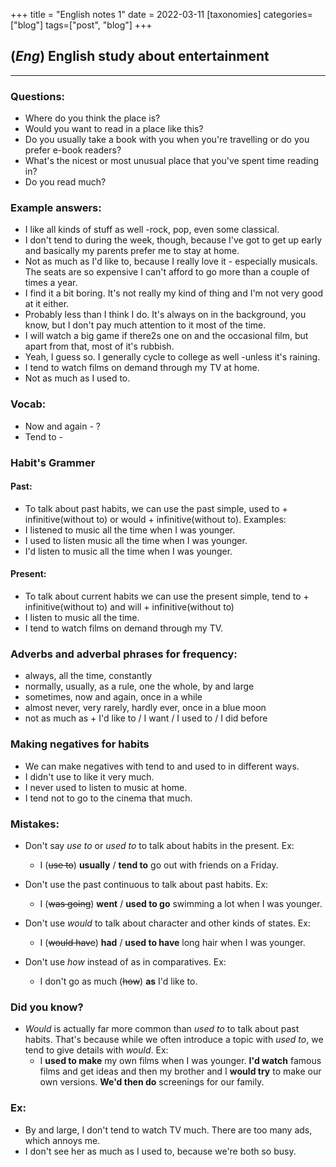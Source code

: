 +++
title = "English notes 1"
date = 2022-03-11
[taxonomies]
categories=["blog"]
tags=["post", "blog"]
+++

## (*Eng*) English study about entertainment
---
### Questions:
-   Where do you think the place is?
-   Would you want to read in a place like this?
-   Do you usually take a book with you when you're travelling or do you prefer e-book readers?
-   What's the nicest or most unusual place that you've spent time reading in?
-   Do you read much?


### Example answers:
-   I like all kinds of stuff as well -rock, pop, even some classical.
-   I don't tend to during the week, though, because I've got to get up early and basically my parents prefer me to stay at home.
-   Not as much as I'd like to, because I really love it - especially musicals. The seats are so expensive I can't afford to go more than a couple  of times a year.
-   I find it a bit boring. It's not really my kind of thing and I'm not very good at it either.
-   Probably less than I think I do. It's always on in the background, you know, but I don't pay much attention to it most of the time.
-   I will watch a big game if there2s one on and the occasional film, but apart from that, most of it's rubbish.
-   Yeah, I guess so. I generally cycle to college as well -unless it's raining.
-   I tend to watch films on demand through my TV at home.
-   Not as much as I used to.


### Vocab:
-   Now and again   -   ?
-   Tend to     -


### Habit's Grammer
#### Past:
-   To talk about past habits, we can use the past simple, used to + infinitive(without to) or would + infinitive(without to). Examples:
-   I listened to music all the time when I was younger.
-   I used to listen music all the time when I was younger.
-   I'd listen to music all the time when I was younger.
#### Present:
-   To talk about current habits we can use the present simple, tend to + infinitive(without to) and will + infinitive(without to)
-   I listen to music all the time.
-   I tend to watch films on demand through my TV.


### Adverbs and adverbal phrases for frequency:
-   always, all the time, constantly
-   normally, usually, as a rule, one the whole, by and large
-   sometimes, now and again, once in a while
-   almost never, very rarely, hardly ever, once in a blue moon
-   not as much as  + I'd like to / I want / I used to / I did before

### Making negatives for habits
-   We can make negatives with tend to and used to in different ways.
-   I didn't use to like it very much.
-   I never used to listen to music at home.
-   I tend not to go to the cinema that much.

### Mistakes:
-   Don't say *use to* or *used to* to talk about habits in the present. Ex:
    -   I (~~use to~~) **usually** / **tend to** go out with friends on a Friday.

-   Don't use the past continuous to talk about past habits. Ex:
    -   I (~~was going~~) **went** / **used to go** swimming a lot when I was younger.

-   Don't use *would* to talk about character and other kinds of states. Ex:
    -   I (~~would have~~) **had** / **used to have** long hair when I was younger.

-   Don't use *how* instead of as in comparatives. Ex:
    -   I don't go as much (~~how~~) **as** I'd like to.

### Did you know?
-   *Would* is actually far more common than *used to* to talk about past habits. That's because while we often introduce a topic with *used to*, we tend to give details with *would*. Ex:
    -   I **used to make** my own films when I was younger. **I'd watch** famous films and get ideas and then my brother and I **would try** to make our own versions. **We'd then do** screenings for our family.

### Ex:
-  By and large, I don't tend to watch TV much. There are too many ads, which annoys me.
-   I don't see her as much as I used to, because we're both so busy.